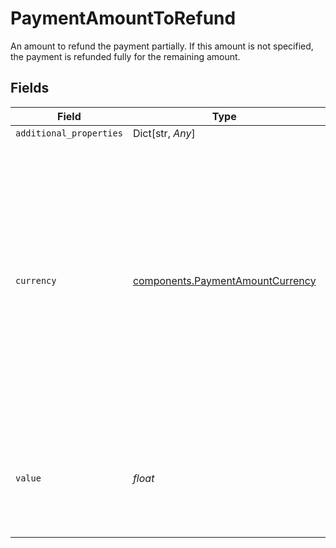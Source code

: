 # PaymentAmountToRefund

An amount to refund the payment partially. If this amount is not specified, the payment is refunded fully for the remaining amount.


## Fields

| Field                                                                                                                                                                                              | Type                                                                                                                                                                                               | Required                                                                                                                                                                                           | Description                                                                                                                                                                                        |
| -------------------------------------------------------------------------------------------------------------------------------------------------------------------------------------------------- | -------------------------------------------------------------------------------------------------------------------------------------------------------------------------------------------------- | -------------------------------------------------------------------------------------------------------------------------------------------------------------------------------------------------- | -------------------------------------------------------------------------------------------------------------------------------------------------------------------------------------------------- |
| `additional_properties`                                                                                                                                                                            | Dict[str, *Any*]                                                                                                                                                                                   | :heavy_minus_sign:                                                                                                                                                                                 | N/A                                                                                                                                                                                                |
| `currency`                                                                                                                                                                                         | [components.PaymentAmountCurrency](../../models/components/paymentamountcurrency.md)                                                                                                               | :heavy_check_mark:                                                                                                                                                                                 | The ISO-4217 currency code of the payment. For standing orders and payment consents, `"GBP"` must be used. For Poland, Denmark, Sweden and Norway, only the local currency is currently supported. |
| `value`                                                                                                                                                                                            | *float*                                                                                                                                                                                            | :heavy_check_mark:                                                                                                                                                                                 | The amount of the payment. Must contain at most two digits of precision e.g. `1.23`.                                                                                                               |